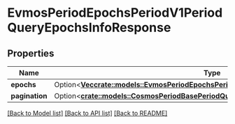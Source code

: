 # EvmosPeriodEpochsPeriodV1PeriodQueryEpochsInfoResponse

## Properties

Name | Type | Description | Notes
------------ | ------------- | ------------- | -------------
**epochs** | Option<[**Vec<crate::models::EvmosPeriodEpochsPeriodV1PeriodEpochInfo>**](evmos.epochs.v1.EpochInfo.md)> |  | [optional]
**pagination** | Option<[**crate::models::CosmosPeriodBasePeriodQueryPeriodV1beta1PeriodPageResponse**](cosmos.base.query.v1beta1.PageResponse.md)> |  | [optional]

[[Back to Model list]](../README.md#documentation-for-models) [[Back to API list]](../README.md#documentation-for-api-endpoints) [[Back to README]](../README.md)


